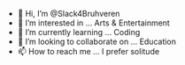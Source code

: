 - 👋 Hi, I’m @Slack4Bruhveren
- 👀 I’m interested in ... Arts & Entertainment
- 🌱 I’m currently learning ... Coding
- 💞️ I’m looking to collaborate on ... Education
- 📫 How to reach me ... I prefer solitude

<!---
Slack4Bruhveren/Slack4Bruhveren is a project for a community of like minded adults seeking support in times of need and during the times when people seem to develop less interest in a person's health and well being.
I started Bruhveren around December after I attempted to create a company called Slack that would have had the same m.o., but a hacker stole my name idea and thought I was mindless and butchered my ideas for the perfect company using my family name.
I have simply been attempting to learn new things to keep myself active and create a broad spectrum of capabilities associated with my "functionality as a human being" ever since and it has been night impossible, in fact BRUTAL just to be taken seriously.
If you are a person who complains at all and wishes they had someone just to vent to with the promise of feedback instead of silence, then you agree with my motive.
I do not complain often, but I'll explain why this is so important to me at a later date when I am less heated on this topic and more focused on the purpose of creating this content.
Thank you for your time.
--->
